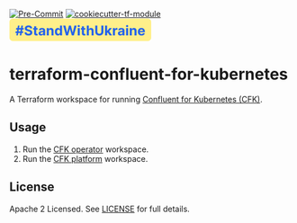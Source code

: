 [![Pre-Commit](https://github.com/aidanmelen/terraform-kubernetes-confluent/actions/workflows/pre-commit.yaml/badge.svg)](https://github.com/aidanmelen/terraform-kubernetes-confluent/actions/workflows/pre-commit.yaml)
[![cookiecutter-tf-module](https://img.shields.io/badge/cookiecutter--tf--module-enabled-brightgreen)](https://github.com/aidanmelen/cookiecutter-tf-module)
[![StandWithUkraine](https://raw.githubusercontent.com/vshymanskyy/StandWithUkraine/main/badges/StandWithUkraine.svg)](https://github.com/vshymanskyy/StandWithUkraine/blob/main/docs/README.md)

# terraform-confluent-for-kubernetes

A Terraform workspace for running [Confluent for Kubernetes (CFK)](https://docs.confluent.io/operator/current/overview.html).


<!-- BEGINNING OF PRE-COMMIT-TERRAFORM DOCS HOOK -->


## Usage

1. Run the [CFK operator](./workspaces/cfk-operator) workspace.
2. Run the [CFK platform](./workspaces/cfk-platform) workspace.


## License

Apache 2 Licensed. See [LICENSE](https://github.com/aidanmelen/terraform-kubernetes-confluent/tree/master/LICENSE) for full details.
